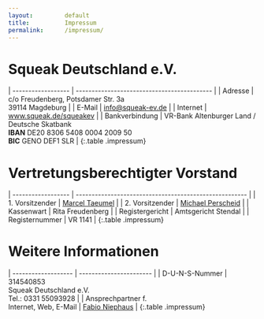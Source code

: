 ```yaml
---
layout:         default
title:          Impressum
permalink:      /impressum/
---
```


# Squeak Deutschland e.V.

| ------------------ | ------------------------------------------- |
| Adresse            | c/o Freudenberg, Potsdamer Str. 3a<br>39114 Magdeburg   |
| E-Mail             | info@squeak-ev.de                           |
| Internet           | www.squeak.de/squeakev                            |
| Bankverbindung     | VR-Bank Altenburger Land / Deutsche Skatbank<br>**IBAN** DE20 8306 5408 0004 2009 50<br>**BIC** GENO DEF1 SLR  |
{:.table .impressum}


# Vertretungsberechtigter Vorstand

| ------------------ | ------------------------------------------------------ |
| 1. Vorsitzender    | [Marcel Taeumel](http://www.taeumel.eu)                |
| 2. Vorsitzender    | [Michael Perscheid](http://www.michaelperscheid.de)    |
| Kassenwart         | Rita Freudenberg                            |
| Registergericht    | Amtsgericht Stendal                         |
| Registernummer     | VR 1141                                     |
{:.table .impressum}

# Weitere Informationen

| ------------------- | ----------------------- |
| D-U-N-S-Nummer      | 314540853<br>Squeak Deutschland e.V.<br>Tel.: 0331 55093928 |
| Ansprechpartner f.<br>Internet, Web, E-Mail | [Fabio Niephaus](https://fniephaus.com/) |
{:.table .impressum}
